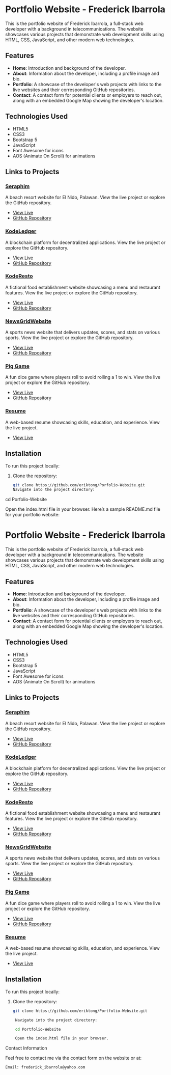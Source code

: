 # Portfolio Website - Frederick Ibarrola

This is the portfolio website of Frederick Ibarrola, a full-stack web developer with a background in telecommunications. The website showcases various projects that demonstrate web development skills using HTML, CSS, JavaScript, and other modern web technologies.

## Features

- **Home**: Introduction and background of the developer.
- **About**: Information about the developer, including a profile image and bio.
- **Portfolio**: A showcase of the developer's web projects with links to the live websites and their corresponding GitHub repositories.
- **Contact**: A contact form for potential clients or employers to reach out, along with an embedded Google Map showing the developer's location.

## Technologies Used

- HTML5
- CSS3
- Bootstrap 5
- JavaScript
- Font Awesome for icons
- AOS (Animate On Scroll) for animations

## Links to Projects

### [Seraphim](https://adorable-maamoul-aa030d.netlify.app/)
A beach resort website for El Nido, Palawan. View the live project or explore the GitHub repository.

- [View Live](https://adorable-maamoul-aa030d.netlify.app/)
- [GitHub Repository](https://github.com/eriktong/Beach-Resort.git)

### [KodeLedger](https://courageous-biscuit-bda87a.netlify.app/)
A blockchain platform for decentralized applications. View the live project or explore the GitHub repository.

- [View Live](https://courageous-biscuit-bda87a.netlify.app/)
- [GitHub Repository](https://github.com/eriktong/Kodeledger.git)

### [KodeResto](https://transcendent-rabanadas-a6001e.netlify.app/)
A fictional food establishment website showcasing a menu and restaurant features. View the live project or explore the GitHub repository.

- [View Live](https://transcendent-rabanadas-a6001e.netlify.app/)
- [GitHub Repository](https://github.com/eriktong/KodeResto.git)

### [NewsGridWebsite](https://vermillion-malabi-d305ad.netlify.app)
A sports news website that delivers updates, scores, and stats on various sports. View the live project or explore the GitHub repository.

- [View Live](https://vermillion-malabi-d305ad.netlify.app)
- [GitHub Repository](https://github.com/eriktong/NewsGridResources.git)

### [Pig Game](https://ornate-beignet-d18bc4.netlify.app)
A fun dice game where players roll to avoid rolling a 1 to win. View the live project or explore the GitHub repository.

- [View Live](https://ornate-beignet-d18bc4.netlify.app)
- [GitHub Repository](https://github.com/eriktong/pig_game.git)

### [Resume](./resume_web/index.html)
A web-based resume showcasing skills, education, and experience. View the live project.

- [View Live](./resume_web/index.html)

## Installation

To run this project locally:

1. Clone the repository:
   ```bash
   git clone https://github.com/eriktong/Porfolio-Website.git
   Navigate into the project directory:

cd Porfolio-Website

Open the index.html file in your browser.
Here’s a sample README.md file for your portfolio website:

# Portfolio Website - Frederick Ibarrola

This is the portfolio website of Frederick Ibarrola, a full-stack web developer with a background in telecommunications. The website showcases various projects that demonstrate web development skills using HTML, CSS, JavaScript, and other modern web technologies.

## Features

- **Home**: Introduction and background of the developer.
- **About**: Information about the developer, including a profile image and bio.
- **Portfolio**: A showcase of the developer's web projects with links to the live websites and their corresponding GitHub repositories.
- **Contact**: A contact form for potential clients or employers to reach out, along with an embedded Google Map showing the developer's location.

## Technologies Used

- HTML5
- CSS3
- Bootstrap 5
- JavaScript
- Font Awesome for icons
- AOS (Animate On Scroll) for animations

## Links to Projects

### [Seraphim](https://adorable-maamoul-aa030d.netlify.app/)
A beach resort website for El Nido, Palawan. View the live project or explore the GitHub repository.

- [View Live](https://adorable-maamoul-aa030d.netlify.app/)
- [GitHub Repository](https://github.com/eriktong/Beach-Resort.git)

### [KodeLedger](https://courageous-biscuit-bda87a.netlify.app/)
A blockchain platform for decentralized applications. View the live project or explore the GitHub repository.

- [View Live](https://courageous-biscuit-bda87a.netlify.app/)
- [GitHub Repository](https://github.com/eriktong/Kodeledger.git)

### [KodeResto](https://transcendent-rabanadas-a6001e.netlify.app/)
A fictional food establishment website showcasing a menu and restaurant features. View the live project or explore the GitHub repository.

- [View Live](https://transcendent-rabanadas-a6001e.netlify.app/)
- [GitHub Repository](https://github.com/eriktong/KodeResto.git)

### [NewsGridWebsite](https://vermillion-malabi-d305ad.netlify.app)
A sports news website that delivers updates, scores, and stats on various sports. View the live project or explore the GitHub repository.

- [View Live](https://vermillion-malabi-d305ad.netlify.app)
- [GitHub Repository](https://github.com/eriktong/NewsGridResources.git)

### [Pig Game](https://ornate-beignet-d18bc4.netlify.app)
A fun dice game where players roll to avoid rolling a 1 to win. View the live project or explore the GitHub repository.

- [View Live](https://ornate-beignet-d18bc4.netlify.app)
- [GitHub Repository](https://github.com/eriktong/pig_game.git)

### [Resume](./resume_web/index.html)
A web-based resume showcasing skills, education, and experience. View the live project.

- [View Live](./resume_web/index.html)

## Installation

To run this project locally:

1. Clone the repository:
   ```bash
   git clone https://github.com/eriktong/Portfolio-Website.git

    Navigate into the project directory:

    cd Portfolio-Website

    Open the index.html file in your browser.

Contact Information

Feel free to contact me via the contact form on the website or at:

    Email: frederick_ibarrola@yahoo.com
